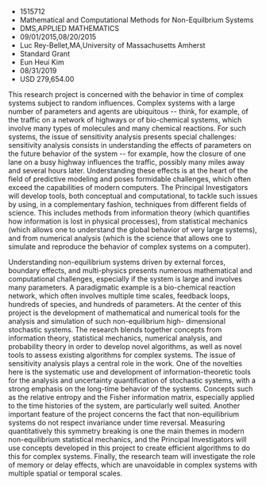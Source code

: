 
* 1515712
* Mathematical and Computational Methods for Non-Equilbrium Systems
* DMS,APPLIED MATHEMATICS
* 09/01/2015,08/20/2015
* Luc Rey-Bellet,MA,University of Massachusetts Amherst
* Standard Grant
* Eun Heui Kim
* 08/31/2019
* USD 279,654.00

This research project is concerned with the behavior in time of complex systems
subject to random influences. Complex systems with a large number of parameters
and agents are ubiquitous -- think, for example, of the traffic on a network of
highways or of bio-chemical systems, which involve many types of molecules and
many chemical reactions. For such systems, the issue of sensitivity analysis
presents special challenges: sensitivity analysis consists in understanding the
effects of parameters on the future behavior of the system -- for example, how
the closure of one lane on a busy highway influences the traffic, possibly many
miles away and several hours later. Understanding these effects is at the heart
of the field of predictive modeling and poses formidable challenges, which often
exceed the capabilities of modern computers. The Principal Investigators will
develop tools, both conceptual and computational, to tackle such issues by
using, in a complementary fashion, techniques from different fields of science.
This includes methods from information theory (which quantifies how information
is lost in physical processes), from statistical mechanics (which allows one to
understand the global behavior of very large systems), and from numerical
analysis (which is the science that allows one to simulate and reproduce the
behavior of complex systems on a computer).

Understanding non-equilibrium systems driven by external forces, boundary
effects, and multi-physics presents numerous mathematical and computational
challenges, especially if the system is large and involves many parameters. A
paradigmatic example is a bio-chemical reaction network, which often involves
multiple time scales, feedback loops, hundreds of species, and hundreds of
parameters. At the center of this project is the development of mathematical and
numerical tools for the analysis and simulation of such non-equilibrium high-
dimensional stochastic systems. The research blends together concepts from
information theory, statistical mechanics, numerical analysis, and probability
theory in order to develop novel algorithms, as well as novel tools to assess
existing algorithms for complex systems. The issue of sensitivity analysis plays
a central role in the work. One of the novelties here is the systematic use and
development of information-theoretic tools for the analysis and uncertainty
quantification of stochastic systems, with a strong emphasis on the long-time
behavior of the systems. Concepts such as the relative entropy and the Fisher
information matrix, especially applied to the time histories of the system, are
particularly well suited. Another important feature of the project concerns the
fact that non-equilibrium systems do not respect invariance under time reversal.
Measuring quantitatively this symmetry breaking is one the main themes in modern
non-equilibrium statistical mechanics, and the Principal Investigators will use
concepts developed in this project to create efficient algorithms to do this for
complex systems. Finally, the research team will investigate the role of memory
or delay effects, which are unavoidable in complex systems with multiple spatial
or temporal scales.

